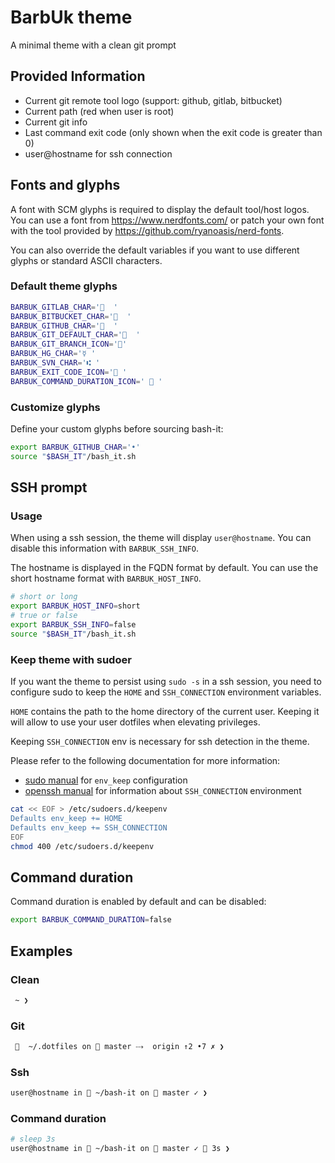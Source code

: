 # BarbUk theme

A minimal theme with a clean git prompt

## Provided Information

* Current git remote tool logo (support: github, gitlab, bitbucket)
* Current path (red when user is root)
* Current git info
* Last command exit code (only shown when the exit code is greater than 0)
* user@hostname for ssh connection

## Fonts and glyphs

A font with SCM glyphs is required to display the default tool/host logos.
You can use a font from https://www.nerdfonts.com/ or patch your own font with the tool
provided by https://github.com/ryanoasis/nerd-fonts.

You can also override the default variables if you want to use different glyphs or standard ASCII characters.

### Default theme glyphs

```bash
BARBUK_GITLAB_CHAR='  '
BARBUK_BITBUCKET_CHAR='  '
BARBUK_GITHUB_CHAR='  '
BARBUK_GIT_DEFAULT_CHAR='  '
BARBUK_GIT_BRANCH_ICON=''
BARBUK_HG_CHAR='☿ '
BARBUK_SVN_CHAR='⑆ '
BARBUK_EXIT_CODE_ICON=' '
BARBUK_COMMAND_DURATION_ICON='  '
```

### Customize glyphs

Define your custom glyphs before sourcing bash-it:

```bash
export BARBUK_GITHUB_CHAR='•'
source "$BASH_IT"/bash_it.sh
```

## SSH prompt

### Usage

When using a ssh session, the theme will display `user@hostname`.
You can disable this information with `BARBUK_SSH_INFO`.

The hostname is displayed in the FQDN format by default. You
can use the short hostname format with `BARBUK_HOST_INFO`.

```bash
# short or long
export BARBUK_HOST_INFO=short
# true or false
export BARBUK_SSH_INFO=false
source "$BASH_IT"/bash_it.sh
```

### Keep theme with sudoer

If you want the theme to persist using `sudo -s` in a ssh session, you need to configure sudo to keep the `HOME` and `SSH_CONNECTION` environment variables.

`HOME` contains the path to the home directory of the current user. Keeping it will allow to use your user dotfiles when elevating privileges.

Keeping `SSH_CONNECTION` env is necessary for ssh detection in the theme.

Please refer to the following documentation for more information:
 -  [sudo manual](https://www.sudo.ws/man/1.8.13/sudoers.man.html) for `env_keep` configuration
 -  [openssh manual](https://linux.die.net/man/1/ssh) for information about `SSH_CONNECTION` environment

```bash
cat << EOF > /etc/sudoers.d/keepenv
Defaults env_keep += HOME
Defaults env_keep += SSH_CONNECTION
EOF
chmod 400 /etc/sudoers.d/keepenv
```

## Command duration

Command duration is enabled by default and can be disabled:

```bash
export BARBUK_COMMAND_DURATION=false
```

## Examples

### Clean

```bash
 ~ ❯ 
```

### Git

```bash
   ~/.dotfiles on  master ⤏  origin ↑2 •7 ✗ ❯
```

### Ssh

```bash
user@hostname in  ~/bash-it on  master ✓ ❯
```

### Command duration

```bash
# sleep 3s
user@hostname in  ~/bash-it on  master ✓  3s ❯
```
